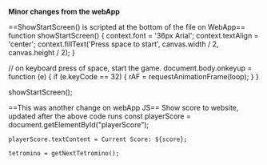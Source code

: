 **Minor changes from the webApp**

==ShowStartScreen() is scripted at the bottom of the file on WebApp==
function showStartScreen() {
    context.font = '36px Arial';
    context.textAlign = 'center';
    context.fillText('Press space to start', canvas.width / 2, canvas.height / 2);
}

// on keyboard press of space, start the game.
document.body.onkeyup = function (e) {
    if (e.keyCode == 32) {
        rAF = requestAnimationFrame(loop);
    }
}

showStartScreen();

==This was another change on webApp JS==
 Show score to website, updated after the above code runs
    const playerScore = document.getElementById("playerScore");

    playerScore.textContent = Current Score: ${score};

    tetromino = getNextTetromino();